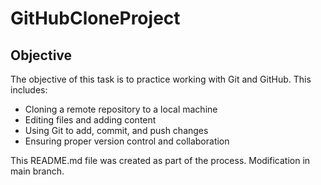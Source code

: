 # GitHubCloneProject

## Objective

The objective of this task is to practice working with Git and GitHub. This includes:
- Cloning a remote repository to a local machine
- Editing files and adding content
- Using Git to add, commit, and push changes
- Ensuring proper version control and collaboration

This README.md file was created as part of the process.
Modification in main branch.
